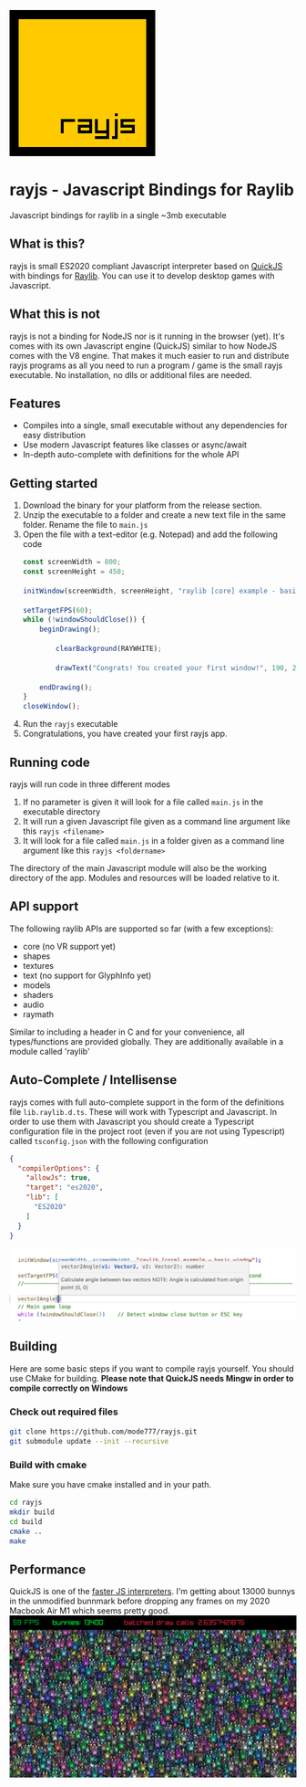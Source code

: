 ![rayjs logo](./doc/logo.png)
# rayjs - Javascript Bindings for Raylib
Javascript bindings for raylib in a single ~3mb executable

## What is this?
rayjs is small ES2020 compliant Javascript interpreter based on [QuickJS](https://bellard.org/quickjs/) with bindings for [Raylib](https://www.raylib.com/). You can use it to develop desktop games with Javascript.

## What this is not
rayjs is not a binding for NodeJS nor is it running in the browser (yet). It's comes with its own Javascript engine (QuickJS) similar to how NodeJS comes with the V8 engine. That makes it much easier to run and distribute rayjs programs as all you need to run a program / game is the small rayjs executable. No installation, no dlls or additional files are needed.

## Features
* Compiles into a single, small executable without any dependencies for easy distribution
* Use modern Javascript features like classes or async/await
* In-depth auto-complete with definitions for the whole API

## Getting started
1. Download the binary for your platform from the release section.
2. Unzip the executable to a folder and create a new text file in the same folder. Rename the file to `main.js`
3. Open the file with a text-editor (e.g. Notepad) and add the following code
    ```javascript
    const screenWidth = 800;
    const screenHeight = 450;

    initWindow(screenWidth, screenHeight, "raylib [core] example - basic window");

    setTargetFPS(60);   
    while (!windowShouldClose()) {
        beginDrawing();

            clearBackground(RAYWHITE);

            drawText("Congrats! You created your first window!", 190, 200, 20, LIGHTGRAY);

        endDrawing();
    }
    closeWindow();
    ```
4. Run the `rayjs` executable
5. Congratulations, you have created your first rayjs app. 

## Running code
rayjs will run code in three different modes
1. If no parameter is given it will look for a file called `main.js` in the executable directory
2. It will run a given Javascript file given as a command line argument like this `rayjs <filename>`
3. It will look for a file called `main.js` in a folder given as a command line argument like this `rayjs <foldername>`

The directory of the main Javascript module will also be the working directory of the app. Modules and resources will be loaded relative to it.

## API support

The following raylib APIs are supported so far (with a few exceptions):

- core (no VR support yet)
- shapes
- textures
- text (no support for GlyphInfo yet)
- models
- shaders
- audio
- raymath

Similar to including a header in C and for your convenience, all types/functions are provided globally. They are additionally available in a module called 'raylib'

## Auto-Complete / Intellisense

rayjs comes with full auto-complete support in the form of the definitions file `lib.raylib.d.ts`. These will work with Typescript and Javascript. In order to use them with Javascript you should create a Typescript configuration file in the project root (even if you are not using Typescript) called `tsconfig.json` with the following configuration
```json
{
  "compilerOptions": {
    "allowJs": true,
    "target": "es2020",
    "lib": [
      "ES2020"
    ]
  }
}
``` 
![](doc/auto-complete.png)

## Building
Here are some basic steps if you want to compile rayjs yourself.
You should use CMake for building. **Please note that QuickJS needs Mingw in order to compile correctly on Windows**

### Check out required files
```bash
git clone https://github.com/mode777/rayjs.git
git submodule update --init --recursive
```



### Build with cmake
Make sure you have cmake installed and in your path.
```bash
cd rayjs
mkdir build
cd build
cmake ..
make
```

## Performance
QuickJS is one of the [faster JS interpreters](https://bellard.org/quickjs/bench.html). I'm getting about 13000 bunnys in the unmodified bunnmark before dropping any frames on my 2020 Macbook Air M1 which seems pretty good.
![Bunnymark](doc/bunny.png) 
